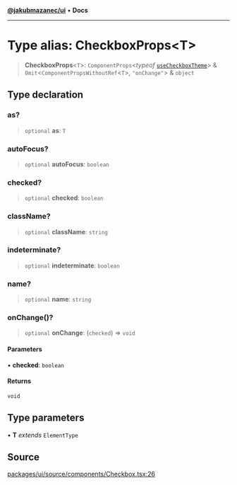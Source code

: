 [**@jakubmazanec/ui**](../README.md) • **Docs**

---

# Type alias: CheckboxProps\<T\>

> **CheckboxProps**\<`T`\>: `ComponentProps`\<_typeof_
> [`useCheckboxTheme`](../functions/useCheckboxTheme.md)\> &
> `Omit`\<`ComponentPropsWithoutRef`\<`T`\>, `"onChange"`\> & `object`

## Type declaration

### as?

> `optional` **as**: `T`

### autoFocus?

> `optional` **autoFocus**: `boolean`

### checked?

> `optional` **checked**: `boolean`

### className?

> `optional` **className**: `string`

### indeterminate?

> `optional` **indeterminate**: `boolean`

### name?

> `optional` **name**: `string`

### onChange()?

> `optional` **onChange**: (`checked`) => `void`

#### Parameters

• **checked**: `boolean`

#### Returns

`void`

## Type parameters

• **T** _extends_ `ElementType`

## Source

[packages/ui/source/components/Checkbox.tsx:26](https://github.com/jakubmazanec/tools/blob/bb20df5276ddb119762948adc2cda520aef09f0f/packages/ui/source/components/Checkbox.tsx#L26)
